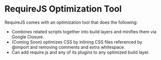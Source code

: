 # RequireJS Optimization Tool

RequireJS comes with an optimization tool that does the following:

* Combines related scripts together into build layers and minifies them via Google Closure.
* (Coming Soon) optimizes CSS by inlining CSS files referenced by @import and removing comments and extra whitespace.
* Can add require.js and any of its plugins to any optimized build layer.

